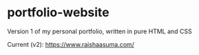 # portfolio-website

Version 1 of my personal portfolio, written in pure HTML and CSS

Current (v2): https://www.raishaasuma.com/

